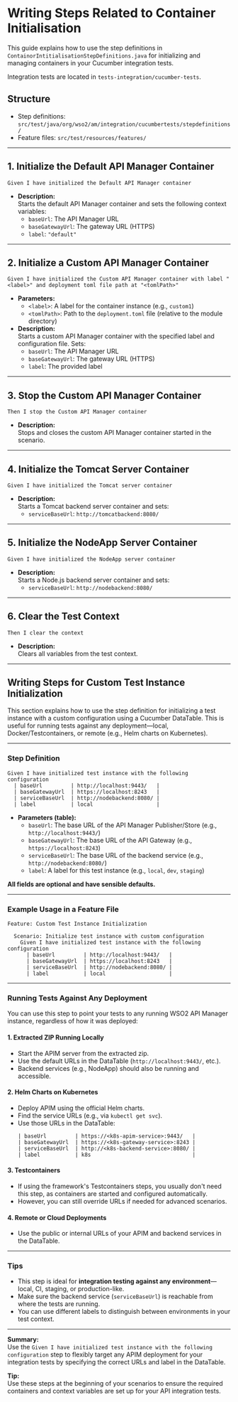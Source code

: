 # Writing Steps Related to Container Initialisation

This guide explains how to use the step definitions in `ContainorIntitialisationStepDefinitions.java` for initializing and managing containers in your Cucumber integration tests.

Integration tests are located in `tests-integration/cucumber-tests`.

## Structure

- Step definitions: `src/test/java/org/wso2/am/integration/cucumbertests/stepdefinitions/`
- Feature files: `src/test/resources/features/`

---

## 1. Initialize the Default API Manager Container

```gherkin
Given I have initialized the Default API Manager container
```
- **Description:**  
  Starts the default API Manager container and sets the following context variables:
  - `baseUrl`: The API Manager URL
  - `baseGatewayUrl`: The gateway URL (HTTPS)
  - `label`: `"default"`

---

## 2. Initialize a Custom API Manager Container

```gherkin
Given I have initialized the Custom API Manager container with label "<label>" and deployment toml file path at "<tomlPath>"
```
- **Parameters:**
  - `<label>`: A label for the container instance (e.g., `custom1`)
  - `<tomlPath>`: Path to the `deployment.toml` file (relative to the module directory)
- **Description:**  
  Starts a custom API Manager container with the specified label and configuration file. Sets:
  - `baseUrl`: The API Manager URL
  - `baseGatewayUrl`: The gateway URL (HTTPS)
  - `label`: The provided label

---

## 3. Stop the Custom API Manager Container

```gherkin
Then I stop the Custom API Manager container
```
- **Description:**  
  Stops and closes the custom API Manager container started in the scenario.

---

## 4. Initialize the Tomcat Server Container

```gherkin
Given I have initialized the Tomcat server container
```
- **Description:**  
  Starts a Tomcat backend server container and sets:
  - `serviceBaseUrl`: `http://tomcatbackend:8080/`

---

## 5. Initialize the NodeApp Server Container

```gherkin
Given I have initialized the NodeApp server container
```
- **Description:**  
  Starts a Node.js backend server container and sets:
  - `serviceBaseUrl`: `http://nodebackend:8080/`

---

## 6. Clear the Test Context

```gherkin
Then I clear the context
```
- **Description:**  
  Clears all variables from the test context.

---

## Writing Steps for Custom Test Instance Initialization

This section explains how to use the step definition for initializing a test instance with a custom configuration using a Cucumber DataTable. This is useful for running tests against any deployment—local, Docker/Testcontainers, or remote (e.g., Helm charts on Kubernetes).

---

### Step Definition

```gherkin
Given I have initialized test instance with the following configuration
  | baseUrl         | http://localhost:9443/   |
  | baseGatewayUrl  | https://localhost:8243   |
  | serviceBaseUrl  | http://nodebackend:8080/ |
  | label           | local                    |
```

- **Parameters (table):**
  - `baseUrl`: The base URL of the API Manager Publisher/Store (e.g., `http://localhost:9443/`)
  - `baseGatewayUrl`: The base URL of the API Gateway (e.g., `https://localhost:8243`)
  - `serviceBaseUrl`: The base URL of the backend service (e.g., `http://nodebackend:8080/`)
  - `label`: A label for this test instance (e.g., `local`, `dev`, `staging`)

**All fields are optional and have sensible defaults.**

---

### Example Usage in a Feature File

```gherkin
Feature: Custom Test Instance Initialization

  Scenario: Initialize test instance with custom configuration
    Given I have initialized test instance with the following configuration
      | baseUrl         | http://localhost:9443/   |
      | baseGatewayUrl  | https://localhost:8243   |
      | serviceBaseUrl  | http://nodebackend:8080/ |
      | label           | local                    |
```

---

### Running Tests Against Any Deployment

You can use this step to point your tests to any running WSO2 API Manager instance, regardless of how it was deployed:

#### 1. **Extracted ZIP Running Locally**
- Start the APIM server from the extracted zip.
- Use the default URLs in the DataTable (`http://localhost:9443/`, etc.).
- Backend services (e.g., NodeApp) should also be running and accessible.

#### 2. **Helm Charts on Kubernetes**
- Deploy APIM using the official Helm charts.
- Find the service URLs (e.g., via `kubectl get svc`).
- Use those URLs in the DataTable:
  ```gherkin
  | baseUrl         | https://<k8s-apim-service>:9443/   |
  | baseGatewayUrl  | https://<k8s-gateway-service>:8243 |
  | serviceBaseUrl  | http://<k8s-backend-service>:8080/ |
  | label           | k8s                                |
  ```

#### 3. **Testcontainers**
- If using the framework's Testcontainers steps, you usually don't need this step, as containers are started and configured automatically.
- However, you can still override URLs if needed for advanced scenarios.

#### 4. **Remote or Cloud Deployments**
- Use the public or internal URLs of your APIM and backend services in the DataTable.

---

### Tips

- This step is ideal for **integration testing against any environment**—local, CI, staging, or production-like.
- Make sure the backend service (`serviceBaseUrl`) is reachable from where the tests are running.
- You can use different labels to distinguish between environments in your test context.

---

**Summary:**  
Use the `Given I have initialized test instance with the following configuration` step to flexibly target any APIM deployment for your integration tests by specifying the correct URLs and label in the DataTable.


**Tip:**  
Use these steps at the beginning of your scenarios to ensure the required containers and context variables are set up for your API integration tests.